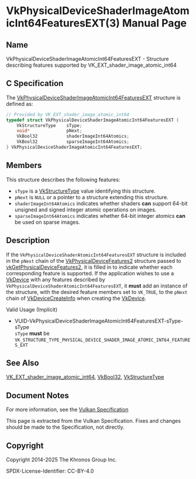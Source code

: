 # VkPhysicalDeviceShaderImageAtomicInt64FeaturesEXT(3) Manual Page

## Name

VkPhysicalDeviceShaderImageAtomicInt64FeaturesEXT - Structure describing features supported by VK\_EXT\_shader\_image\_atomic\_int64



## [](#_c_specification)C Specification

The [VkPhysicalDeviceShaderImageAtomicInt64FeaturesEXT](https://registry.khronos.org/vulkan/specs/latest/man/html/VkPhysicalDeviceShaderImageAtomicInt64FeaturesEXT.html) structure is defined as:

```c++
// Provided by VK_EXT_shader_image_atomic_int64
typedef struct VkPhysicalDeviceShaderImageAtomicInt64FeaturesEXT {
    VkStructureType    sType;
    void*              pNext;
    VkBool32           shaderImageInt64Atomics;
    VkBool32           sparseImageInt64Atomics;
} VkPhysicalDeviceShaderImageAtomicInt64FeaturesEXT;
```

## [](#_members)Members

This structure describes the following features:

- `sType` is a [VkStructureType](https://registry.khronos.org/vulkan/specs/latest/man/html/VkStructureType.html) value identifying this structure.
- `pNext` is `NULL` or a pointer to a structure extending this structure.
- []()`shaderImageInt64Atomics` indicates whether shaders **can** support 64-bit unsigned and signed integer atomic operations on images.
- []()`sparseImageInt64Atomics` indicates whether 64-bit integer atomics **can** be used on sparse images.

## [](#_description)Description

If the `VkPhysicalDeviceShaderAtomicInt64FeaturesEXT` structure is included in the `pNext` chain of the [VkPhysicalDeviceFeatures2](https://registry.khronos.org/vulkan/specs/latest/man/html/VkPhysicalDeviceFeatures2.html) structure passed to [vkGetPhysicalDeviceFeatures2](https://registry.khronos.org/vulkan/specs/latest/man/html/vkGetPhysicalDeviceFeatures2.html), it is filled in to indicate whether each corresponding feature is supported. If the application wishes to use a [VkDevice](https://registry.khronos.org/vulkan/specs/latest/man/html/VkDevice.html) with any features described by `VkPhysicalDeviceShaderAtomicInt64FeaturesEXT`, it **must** add an instance of the structure, with the desired feature members set to `VK_TRUE`, to the `pNext` chain of [VkDeviceCreateInfo](https://registry.khronos.org/vulkan/specs/latest/man/html/VkDeviceCreateInfo.html) when creating the [VkDevice](https://registry.khronos.org/vulkan/specs/latest/man/html/VkDevice.html).

Valid Usage (Implicit)

- [](#VUID-VkPhysicalDeviceShaderImageAtomicInt64FeaturesEXT-sType-sType)VUID-VkPhysicalDeviceShaderImageAtomicInt64FeaturesEXT-sType-sType  
  `sType` **must** be `VK_STRUCTURE_TYPE_PHYSICAL_DEVICE_SHADER_IMAGE_ATOMIC_INT64_FEATURES_EXT`

## [](#_see_also)See Also

[VK\_EXT\_shader\_image\_atomic\_int64](https://registry.khronos.org/vulkan/specs/latest/man/html/VK_EXT_shader_image_atomic_int64.html), [VkBool32](https://registry.khronos.org/vulkan/specs/latest/man/html/VkBool32.html), [VkStructureType](https://registry.khronos.org/vulkan/specs/latest/man/html/VkStructureType.html)

## [](#_document_notes)Document Notes

For more information, see the [Vulkan Specification](https://registry.khronos.org/vulkan/specs/latest/html/vkspec.html#VkPhysicalDeviceShaderImageAtomicInt64FeaturesEXT)

This page is extracted from the Vulkan Specification. Fixes and changes should be made to the Specification, not directly.

## [](#_copyright)Copyright

Copyright 2014-2025 The Khronos Group Inc.

SPDX-License-Identifier: CC-BY-4.0